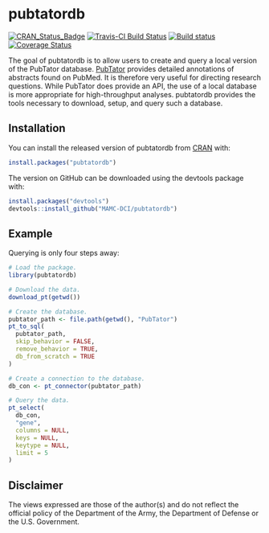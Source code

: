 # pubtatordb


[![CRAN_Status_Badge](http://www.r-pkg.org/badges/version/pubtatordb)](https://cran.r-project.org/package=pubtatordb)
[![Travis-CI Build Status](https://travis-ci.org/MAMC-DCI/pubtatordb.svg?branch=master)](https://travis-ci.org/MAMC-DCI/pubtatordb#)
[![Build status](https://ci.appveyor.com/api/projects/status/deltes4sus3dcj69?svg=true)](https://ci.appveyor.com/project/mamcdci/pubtatordb)
[![Coverage Status](https://img.shields.io/codecov/c/github/mamc-dci/pubtatordb/master.svg)](https://codecov.io/github/mamc-dci/pubtatordb?branch=master)


The goal of pubtatordb is to allow users to create and query a local version of the PubTator database. [PubTator](https://www.ncbi.nlm.nih.gov/CBBresearch/Lu/Demo/PubTator/) provides detailed annotations of abstracts found on PubMed. It is therefore very useful for directing research questions. While PubTator does provide an API, the use of a local database is more appropriate for high-throughput analyses. pubtatordb provides the tools necessary to download, setup, and query such a database.


## Installation

You can install the released version of pubtatordb from [CRAN](https://CRAN.R-project.org) with:

``` r
install.packages("pubtatordb")
```


The version on GitHub can be downloaded using the devtools package with:

``` r
install.packages("devtools")
devtools::install_github("MAMC-DCI/pubtatordb")
```


## Example

Querying is only four steps away:

``` r
# Load the package.
library(pubtatordb)

# Download the data.
download_pt(getwd())

# Create the database.
pubtator_path <- file.path(getwd(), "PubTator")
pt_to_sql(
  pubtator_path,
  skip_behavior = FALSE,
  remove_behavior = TRUE,
  db_from_scratch = TRUE
)

# Create a connection to the database.
db_con <- pt_connector(pubtator_path)

# Query the data.
pt_select(
  db_con,
  "gene",
  columns = NULL,
  keys = NULL,
  keytype = NULL,
  limit = 5
)
```


## Disclaimer
The views expressed are those of the author(s) and do not reflect the official policy of the Department of the Army, the Department of Defense or the U.S. Government.
